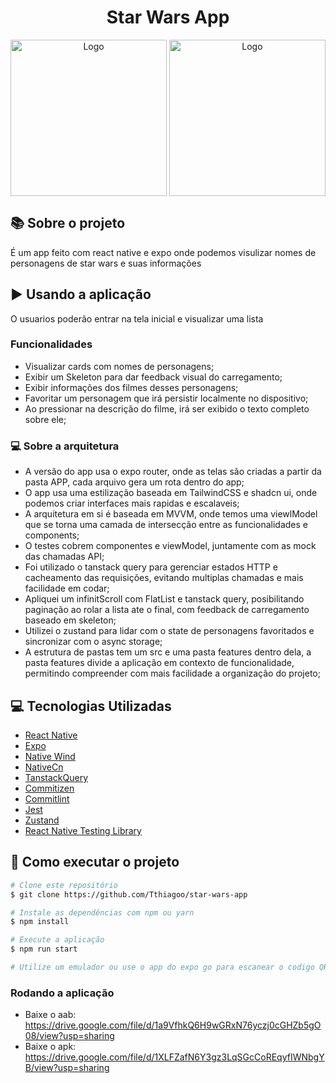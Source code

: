<h1 align="center" justify="center">
    Star Wars App
  </h1>
  
  <div align="center">
      <img align="center" alt="Logo" title="#logo" width="250px" src="https://github.com/Tthiagoo/star-wars-app/assets/51219408/a97955e2-0f8f-45ad-8baf-1146010fe592">
       <img align="center" alt="Logo" title="#logo" width="250px" src="https://github.com/Tthiagoo/star-wars-app/assets/51219408/00068223-a92e-46c9-a04e-50a8d411f710">

  </div>

  
  ## :books: Sobre o projeto
	
É um app feito com react native e expo onde podemos visulizar nomes de personagens de star wars e suas informações

## :arrow_forward: Usando a aplicação
O usuarios poderão entrar na tela inicial e visualizar uma lista

### Funcionalidades
- Visualizar cards com nomes de personagens;
- Exibir um Skeleton para dar feedback visual do carregamento;
- Exibir informações dos filmes desses personagens;
- Favoritar um personagem que irá persistir localmente no dispositivo;
- Ao pressionar na descrição do filme, irá ser exibido o texto completo sobre ele;

### :computer: Sobre a arquitetura
- A versão do app usa o expo router, onde as telas são criadas a partir da pasta APP, cada arquivo gera um rota dentro do app;
- O app usa uma estilização baseada em TailwindCSS e shadcn ui, onde podemos criar interfaces mais rapidas e escalaveis;
- A arquitetura em si é baseada em MVVM, onde temos uma viewlModel que se torna uma camada de intersecção entre as funcionalidades e components;
- O testes cobrem componentes e viewModel, juntamente com as mock das chamadas API;
- Foi utilizado o tanstack query para gerenciar estados HTTP e cacheamento das requisições, evitando multiplas chamadas e mais facilidade em codar;
- Apliquei um infinitScroll com FlatList e tanstack query, posibilitando paginação ao rolar a lista ate o final, com feedback de carregamento baseado em skeleton;
- Utilizei o zustand para lidar com o state de personagens favoritados e sincronizar com o async storage;
- A estrutura de pastas tem um src e uma pasta features dentro dela, a pasta features divide a aplicação em contexto de funcionalidade, permitindo compreender com mais facilidade a organização do projeto;
  

## :computer: Tecnologias Utilizadas
- [React Native](https://reactnative.dev/)
- [Expo](https://docs.expo.dev/)
- [Native Wind](https://www.nativewind.dev/)
- [NativeCn](https://nativecn.mintlify.app/introduction)
- [TanstackQuery](https://tanstack.com/query/latest)
- [Commitizen](https://github.com/commitizen/cz-cli)
- [Commitlint](https://commitlint.js.org/)
- [Jest](https://jestjs.io/pt-BR/)
- [Zustand](https://zustand-demo.pmnd.rs/)
- [React Native Testing Library](https://testing-library.com/docs/react-native-testing-library/intro/)

## 🚀 Como executar o projeto

```bash
# Clone este repositório
$ git clone https://github.com/Tthiagoo/star-wars-app

# Instale as dependências com npm ou yarn
$ npm install

# Execute a aplicação
$ npm run start

# Utilize um emulador ou use o app do expo go para escanear o codigo QR Code
```



### Rodando a aplicação
- Baixe o aab: https://drive.google.com/file/d/1a9VfhkQ6H9wGRxN76yczj0cGHZb5gO08/view?usp=sharing
- Baixe o apk: https://drive.google.com/file/d/1XLFZafN6Y3gz3LqSGcCoREqyfIWNbgYB/view?usp=sharing
  
